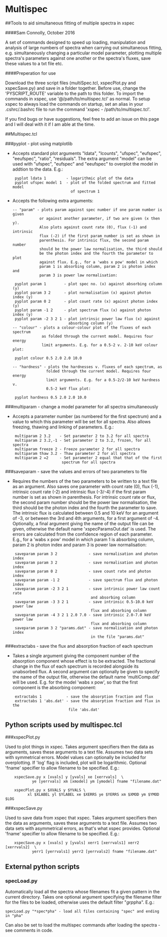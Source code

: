 
# Multispec

##Tools to aid simultaneous fitting of multiple spectra in xspec      
                                                                      
####Sam Connolly, October 2016                                                  

A set of commands designed to speed up loading, manipulation and analysis of large numbers of
spectra when carrying out simultaneous fitting, e.g. simultaneously changing a particular model parameter,
plotting multiple spectra's parameters against one another or the spectra's fluxes, save these
values to a txt file etc.

####Preperation for use

Download the three script files (multiSpec.tcl, xspecPlot.py and xspecSave.py)
and save in a folder together. Before use, change the 'PYSCRIPT_ROUTE' variable
to the path to this folder. To import the commands in xspec, use 
'@/path/to/multispec.tcl' as normal. To setup xspec to always load the commands
on startup, set an alias in your .cshrc/.bashrc file to run the command
'xspec - /path/to/multispec.tcl'.

If you find bugs or have suggestions, feel free to add an issue on this page
and I will deal with it if I am able at the time.

##Multispec.tcl

###pyplot - plot using matplotlib

 - Accepts standard plot arguments "ldata", "lcounts", "ufspec", "eufspec", 
   "eeufspec", "ratio", "residuals". The extra argument "model" can be used
   with "ufspec", "eufspec" and "eeufspec" to overplot the model in addtion
   to the data. E.g.:

        pyplot ldata 1         - logarithmic plot of the data
        pyplot ufspec model 1  - plot of the folded spectrum and fitted model 
                                 of spectrum 1
   
 - Accepts the following extra arguments:

       -- "param" - plots param against spec number if one param number is given
                   or against another parameter, if two are given (x then y). 
                   Also plots against count rate (0), flux (-1) and intrinsic 
                   flux (-2) if the first param number is set as shown in 
                   parenthesis. For intrinsic flux, the second param number 
                   should be the power law normalisation, the third should 
                   be the photon index and the fourth the parameter to plot
                   against flux. E.g., for a 'wabs x pow' model in which
                   param 1 is absorbing column, param 2 is photon index and
                   param 3 is power law normalisation:

        pyplot param 1        - plot spec no. (x) against absorbing column (y)
        pyplot param 3 2      - plot normalisation (x) against photon index (y)
        pyplot param 0 2      - plot count rate (x) against photon index (y)
        pyplot param -1 2     - plot spectrum flux (x) against photon index (y)
        pyplot param -2 3 2 1 - plot intrinsic power law flux (x) against 
                                absorbing column (y)
       -- "colour" - plots a colour-colour plot of the fluxes of each spectrum
                    as folded through the current model. Requires four energy
                    limit arguments. E.g. for a 0.5-2 v. 2-10 keV colour plot:

        pyplot colour 0.5 2.0 2.0 10.0

       -- "hardness" - plots the hardnesses v. fluxes of each spectrum, as
                      folded through the current model. Requires four energy
                      limit arguments. E.g. for a 0.5-2/2-10 keV hardness v.
                      0.5-2 keV flux plot:

        pyplot hardness 0.5 2.0 2.0 10.0


###multiparam - change a model parameter for all spectra simultaneously

 - Accepts a parameter number (as numbered for the first spectrum) and a value
   to which this parameter will be set for all spectra. Also allows freezing,
   thawing and linking of parameters. E.g.:

        multiparam 2 3.2    - Set parameter 2 to 3.2 for all spectra
        multiparam 2 3.2,-1 - Set parameter 2 to 3.2, frozen, for all spectra
        multiparam freeze 2 - Freeze parameter 2 for all spectra
        multiparam thaw 3.2 - Thaw parameter 2 for all spectra
        multiparam 2 =2     - Set parameter 2 equal that that of the first 
                             spectrum for all spectra

###saveparam - save the values and errors of two parameters to file

 - Requires the numbers of the two parameters to be written to a text file as 
   an argument. Also saves one parameter with count rate (0), flux (-1), 
   intrinsic count rate (-2) and intrinsic flux (-3/-4) if the first param 
   number is set as shown in parenthesis. For intrinsic count rate or flux, 
   the second param number should be the power law normalisation, the third 
   should be the photon index and the fourth the parameter to save. The 
   intrinsic flux is calculated between 0.5 and 10 keV for an argument of -3,
   or between the 3rd and 4th arguments, for a first argument of -4. 
   Optionally, a final argument giving the name of the output file can be 
   given, otherwise the default name 'xspecParamsOut.dat' is used. 
   The errors are calculated from the confidence region of each 
   parameter. E.g., for a 'wabs x pow' model in which param 1 is absorbing 
   column, param 2 is photon index and param 3 is power law normalisation:

        saveparam param 3 2              - save normalisation and photon index
        saveparam param 3 2              - save normalisation and photon index
        saveparam param 0 2              - save count rate and photon index 
        saveparam param -1 2             - save spectrum flux and photon index 
        saveparam param -2 3 2 1         - save intrinsic power law count rate 
                                          and absorbing column
        saveparam param -3 3 2 1         - save intrinsic 0.5-10.0 keV power law 
                                          flux and absorbing column
        saveparam param -4 3 2 1 2.0 7.0 - save intrinsic 2.0-7.0 keV power law 
                                          flux and absorbing column
        saveparam param 3 2 "params.dat" - save normalisation and photon index
                                          in the file "params.dat"


###extractabs - save the flux and absorption fraction of each spectrum

 - Takes a single argument giving the component number of the absorption
   component whose effect is to be extracted. The fractional change in the
   flux of each spectrum is recorded alongside its unabsorbed flux. A second
   argument can optionally be given to specify the name of the output file,
   otherwise the default name 'multiComp.dat' will be used. E.g. for the model
   'wabs x pow', so that the first component is the absorbing component:

        extractabs 1           - save the absorption fraction and flux
        extractabs 1 'abs.dat' - save the absorption fraction and flux in the 
                                file 'abs.dat'

## Python scripts used by multispec.tcl

###xspecPlot.py

Used to plot things in xspec. Takes argument specifiers then the data
as arguments, saves these arguments to a text file. Assumes two data sets with
symmetrical errors. Model values can optionally be included for overplotting. 
If 'log' flag is included, plot will be logarithmic.
Optional 'fname' specifier to allow filename to be specified. E.g.:

        xspecSave.py x [xvals] y [yvals] xe [xerrvals]  \
                ye [yerrvals] xm [xmodel] ym [ymodel] fname "filename.dat"

        xspecPlot.py x $XVALS y $YVALS \
              xl $XLABEL yl $YLABEL xe $XERRS ye $YERRS xm $XMOD ym $YMOD $LOG

###xspecSave.py

Used to save data from xspec that xspec. Takes argument specifiers then the data
as arguments, saves these arguments to a text file. Assumes two data sets with
asymmetrical errors, as that's what xspec provides. Optional 'fname' specifier
to allow filename to be specified. E.g.:

        xspecSave.py x [xvals] y [yvals] xerr1 [xerrvals1] xerr2 [xerrvals2]  \
                yerr1 [yerrvals1] yerr2 [yerrvals2] fname "filename.dat"

## External python scripts

### specLoad.py

Automatically load all the spectra whose filenames fit a given pattern in the 
current directory. Takes one optional argument specifying the filename filter 
for the files to be loaded, otherwise uses the default filter "*grp*pha". E.g.:

    specLoad.py "*spec*pha" - load all files containing "spec" and ending in "pha"

Can also be set to load the multispec commands after loading the spectra - see comments in code.
